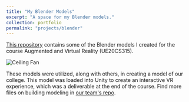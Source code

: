 ```yaml
---
title: "My Blender Models"
excerpt: "A space for my Blender models."
collection: portfolio
permalink: "projects/blender"
---
```


[This repository](https://github.com/ashishkulkarnii/blender) contains some of the Blender models I created for the course Augmented and Virtual Reality (UE20CS315).

![Ceiling Fan](https://github.com/ashishkulkarnii/blender/blob/main/ceiling-fan/render/out.gif?raw=true)

These models were utilized, along with others, in creating a model of our college.
This model was loaded into Unity to create an interactive VR experience, which was a deliverable at the end of the course.
Find more files on building modeling in [our team's repo](https://github.com/ashishkulkarnii/building-modelling-UE20CS315).
